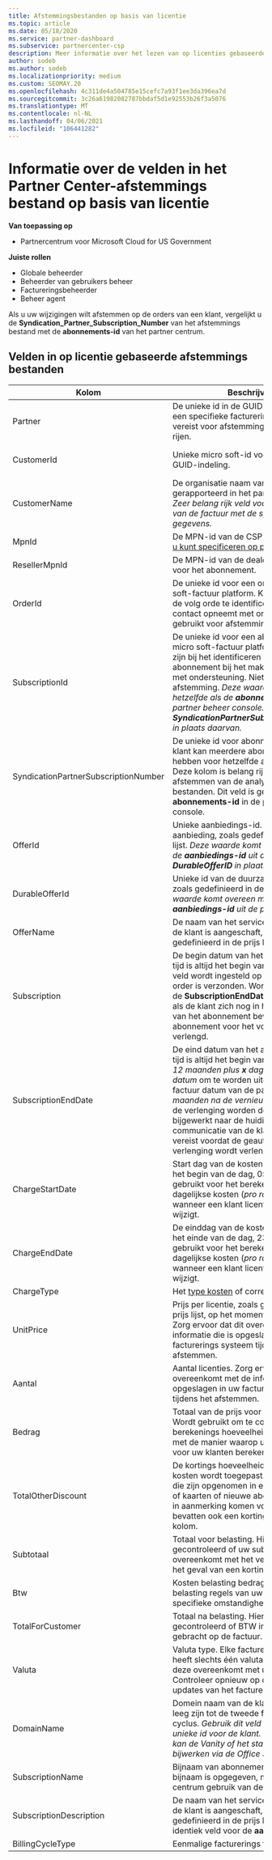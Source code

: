 ```yaml
---
title: Afstemmingsbestanden op basis van licentie
ms.topic: article
ms.date: 05/18/2020
ms.service: partner-dashboard
ms.subservice: partnercenter-csp
description: Meer informatie over het lezen van op licenties gebaseerde afstemmings bestanden in Partner Center. In dit artikel wordt uitgelegd wat de betekenis is van elk veld in het afstemmings bestand op basis van licentie.
author: sodeb
ms.author: sodeb
ms.localizationpriority: medium
ms.custom: SEOMAY.20
ms.openlocfilehash: 4c311de4a504785e15cefc7a93f1ee3da396ea7d
ms.sourcegitcommit: 3c26a61982082787bbdaf5d1e92553b26f3a5076
ms.translationtype: MT
ms.contentlocale: nl-NL
ms.lasthandoff: 04/06/2021
ms.locfileid: "106441282"
---
```

# <a name="understand-the-fields-in-partner-center-license-based-reconciliation-files"></a>Informatie over de velden in het Partner Center-afstemmings bestand op basis van licentie

**Van toepassing op**

- Partnercentrum voor Microsoft Cloud for US Government

**Juiste rollen**

- Globale beheerder
- Beheerder van gebruikers beheer
- Factureringsbeheerder
- Beheer agent

Als u uw wijzigingen wilt afstemmen op de orders van een klant, vergelijkt u de **Syndication_Partner_Subscription_Number** van het afstemmings bestand met de **abonnements-id** van het partner centrum.

## <a name="fields-in-license-based-reconciliation-files"></a>Velden in op licentie gebaseerde afstemmings bestanden

| Kolom | Beschrijving | Voorbeeldwaarde |
| ------ | ----------- | ------------ |
| Partner | De unieke id in de GUID-indeling voor een specifieke facturerings entiteit. Niet vereist voor afstemming. Hetzelfde in alle rijen. | *8ddd03642-test-test-test-46b58d356b4e* |
| CustomerId | Unieke micro soft-id voor de klant in GUID-indeling. | *12ABCD34-001A-BCD2-987C-3210ABCD5678* |
| CustomerName | De organisatie naam van de klant, zoals gerapporteerd in het partner centrum. *Zeer belang rijk veld voor het afstemmen van de factuur met de systeem gegevens.* | *Klant A testen* |
| MpnId | De MPN-id van de CSP-partner. Zie [hoe u kunt specificeren op partner](use-the-reconciliation-files.md#itemize-reconciliation-files-by-partner). | *4390934* |
| ResellerMpnId | De MPN-id van de dealer van de record voor het abonnement.  |
| OrderId | De unieke id voor een order in het micro soft-factuur platform. Kan handig zijn om de volg orde te identificeren wanneer u contact opneemt met ondersteuning. Niet gebruikt voor afstemming. | *566890604832738111* |
| SubscriptionId | De unieke id voor een abonnement in het micro soft-factuur platform. Kan nuttig zijn bij het identificeren van het abonnement bij het maken van contact met ondersteuning. Niet gebruikt voor afstemming. *Deze waarde is niet hetzelfde als de **abonnements-id** in de partner beheer console. Zie **SyndicationPartnerSubscriptionNumber** in plaats daarvan.* | *usCBMgAAAAAAAAIA* |
| SyndicationPartnerSubscriptionNumber | De unieke id voor abonnementen. Een klant kan meerdere abonnementen hebben voor hetzelfde abonnement. Deze kolom is belang rijk voor het afstemmen van de analyse van bestanden. Dit veld is gekoppeld aan de **abonnements-id** in de partner beheer console. | *fb977ab5-test-test-test-24c8d9591708* |
| OfferId | Unieke aanbiedings-id. Id van standaard aanbieding, zoals gedefinieerd in de prijs lijst. *Deze waarde komt niet overeen met de **aanbiedings-id** uit de prijs lijst. Zie **DurableOfferID** in plaats daarvan.* | *FE616D64-E9A8-40EF-843F-152E9BBEF3D1* |
| DurableOfferId | Unieke id van de duurzame aanbieding, zoals gedefinieerd in de prijs lijst. *Deze waarde komt overeen met de **aanbiedings-id** uit de prijs lijst.* | *1017D7F3-6D7F-4BFA-BDD8-79BC8F104E0C* |
| OfferName | De naam van het service aanbod dat door de klant is aangeschaft, zoals gedefinieerd in de prijs lijst. | *Microsoft Office 365 (abonnement E3)* |
| Subscription | De begin datum van het abonnement. De tijd is altijd het begin van de dag, 0:00. Dit veld wordt ingesteld op de dag nadat de order is verzonden. Wordt gebruikt met de **SubscriptionEndDate** om te bepalen: als de klant zich nog in het eerste jaar van het abonnement bevindt of als het abonnement voor het volgende jaar is verlengd. | *2/1/2019 0:00* |
| SubscriptionEndDate | De eind datum van het abonnement. De tijd is altijd het begin van de dag, 0:00. *12 maanden plus **x** dagen na de begin datum* om te worden uitgelijnd met de factuur datum van de partner of *12 maanden na de vernieuwings datum*. Bij de verlenging worden de prijzen bijgewerkt naar de huidige prijs lijst. De communicatie van de klant is mogelijk vereist voordat de geautomatiseerde verlenging wordt verlengd. | *2/1/2019 0:00* |
| ChargeStartDate | Start dag van de kosten. De tijd is altijd het begin van de dag, 0:00. Wordt gebruikt voor het berekenen van dagelijkse kosten (*pro rata* kosten) wanneer een klant licentie nummers wijzigt. | *2/1/2019 0:00* |
| ChargeEndDate | De einddag van de kosten. De tijd is altijd het einde van de dag, 23:59. Wordt gebruikt voor het berekenen van dagelijkse kosten (*pro rata* kosten) wanneer een klant licentie nummers wijzigt. | *2/28/2019 23:59* |
| ChargeType | Het [type kosten](recon-file-charge-types.md) of correctie. | Zie [kosten typen](recon-file-charge-types.md). |
| UnitPrice | Prijs per licentie, zoals gepubliceerd in de prijs lijst, op het moment van aankoop. Zorg ervoor dat dit overeenkomt met de informatie die is opgeslagen in uw facturerings systeem tijdens het afstemmen. | *6,82* |
| Aantal | Aantal licenties. Zorg ervoor dat dit overeenkomt met de informatie die is opgeslagen in uw facturerings systeem tijdens het afstemmen. | *2* |
| Bedrag | Totaal van de prijs voor de hoeveelheid. Wordt gebruikt om te controleren of de berekenings hoeveelheid overeenkomt met de manier waarop u deze waarde voor uw klanten berekent. | *13,32* |
| TotalOtherDiscount | De kortings hoeveelheid die op deze kosten wordt toegepast. Product licenties die zijn opgenomen in een competentie of kaarten of nieuwe abonnementen die in aanmerking komen voor een stimulans, bevatten ook een kortings bedrag in deze kolom. | *2,32* |
| Subtotaal | Totaal voor belasting. Hiermee wordt gecontroleerd of uw subtotaal overeenkomt met het verwachte totaal, in het geval van een korting. | *11* |
| Btw | Kosten belasting bedrag. Op basis van de belasting regels van uw markt en specifieke omstandigheden. | *0* |
| TotalForCustomer | Totaal na belasting. Hiermee wordt gecontroleerd of BTW in rekening wordt gebracht op de factuur. | *11* |
| Valuta | Valuta type. Elke facturerings entiteit heeft slechts één valuta. Controleer of deze overeenkomt met uw eerste factuur. Controleer opnieuw op de belangrijkste updates van het facturerings platform. | *EUR* |
| DomainName | Domein naam van de klant. Dit veld kan leeg zijn tot de tweede facturerings cyclus. *Gebruik dit veld niet als een unieke id voor de klant. De klant/partner kan de Vanity of het standaard domein bijwerken via de Office 365-Portal.* | *example.onmicrosoft.com* |
| SubscriptionName | Bijnaam van abonnement. Als er geen bijnaam is opgegeven, maakt partner centrum gebruik van de **aanbieding**. | *PROJECT ONLINE* |
| SubscriptionDescription | De naam van het service aanbod dat door de klant is aangeschaft, zoals gedefinieerd in de prijs lijst. (Dit is een identiek veld voor de **aanbieding**.) | *PROJECT ONLINE PREMIUM ZONDER PROJECT-CLIENT* |
| BillingCycleType | Eenmalige facturerings frequentie.| *Maandelijks* |